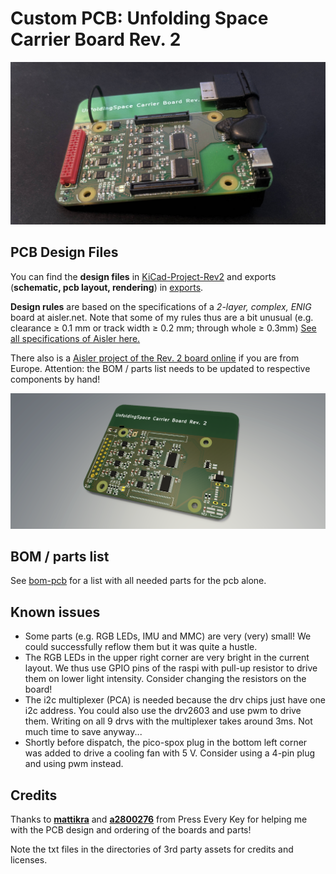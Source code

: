 # Custom PCB: Unfolding Space Carrier Board Rev. 2

![The printed circuit board without Raspberry Pi and camera](images/pcb-only.jpg)



## PCB Design Files

You can find the **design files** in [KiCad-Project-Rev2](/KiCad-Project-Rev2) and exports (**schematic, pcb layout, rendering**) in [exports](/exports).

**Design rules** are based on the specifications of a *2-layer, complex, ENIG* board at aisler.net. Note that some of my rules thus are a bit unusual (e.g. clearance ≥ 0.1 mm or track width ≥ 0.2 mm; through whole ≥ 0.3mm) [See all specifications of Aisler here.](https://aisler.net/help/design-rules-and-specifications/design-rules) 

There also is a [Aisler project of the Rev. 2 board online](https://aisler.net/p/WSTOTZAR) if you are from Europe. Attention: the BOM / parts list needs to be updated to respective components by hand!

![unfolding2](exports/Rev2-pcb-3D-render.png)

## BOM / parts list

See [bom-pcb](/bom-pcb.csv) for a list with all needed parts for the pcb alone.



## Known issues

- Some parts (e.g. RGB LEDs, IMU and MMC) are very (very) small! We could successfully reflow them but it was quite a hustle.
- The RGB LEDs in the upper right corner are very bright in the current layout. We thus use GPIO pins of the raspi with pull-up resistor to drive them on lower light intensity. Consider changing the resistors on the board!
- The i2c multiplexer (PCA) is needed because the drv chips just have one i2c address. You could also use the drv2603 and use pwm to drive them. Writing on all 9 drvs with the multiplexer takes around 3ms. Not much time to save anyway...
- Shortly before dispatch, the pico-spox plug in the bottom left corner was added to drive a cooling fan with 5 V. Consider using a 4-pin plug and using pwm instead.



## Credits

Thanks to **[mattikra](https://github.com/mattikra)** and **[a2800276](https://github.com/a2800276)** from Press Every Key for helping me with the PCB design and ordering of the boards and parts!

Note the txt files in the directories of 3rd party assets for credits and licenses. 
